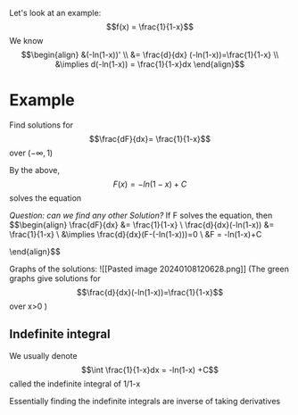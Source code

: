 
Let's look at an example:
$$f(x) = \frac{1}{1-x}$$
We know
$$\begin{align} 
&(-ln(1-x))'  \\
&= \frac{d}{dx} (-ln(1-x))=\frac{1}{1-x} \\
 &\implies d(-ln(1-x)) = \frac{1}{1-x}dx
  \end{align}$$

# Example

Find solutions for $$\frac{dF}{dx}= \frac{1}{1-x}$$over $(- \infty, 1)$ 


By the above, $$F(x) = -ln(1-x) + C$$ solves the equation

<i> Question: can we find any other Solution? </i>
If F solves the equation, then
$$\begin{align}
\frac{dF}{dx} &= \frac{1}{1-x} \\
\frac{d}{dx}(-ln(1-x)) &= \frac{1}{1-x} \\
&\implies \frac{d}{dx}(F-(-ln(1-x)))=0 \\
&F = -ln(1-x)+C

\end{align}$$


Graphs of the solutions:
![[Pasted image 20240108120628.png]]
(The green graphs give solutions for $$\frac{d}{dx}(-ln(1-x))=\frac{1}{1-x}$$ over x>0
)


## Indefinite integral
We usually denote $$\int \frac{1}{1-x}dx = -ln(1-x) +C$$ called the indefinite integral of 1/1-x

Essentially finding the indefinite integrals are inverse of taking derivatives


